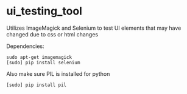 ui_testing_tool
===============

Utilizes ImageMagick and Selenium to test UI elements that may have changed due to css or html changes


Dependencies:

```
sudo apt-get imagemagick
[sudo] pip install selenium
```
Also make sure PIL is installed for python
```
[sudo] pip install pil
```
